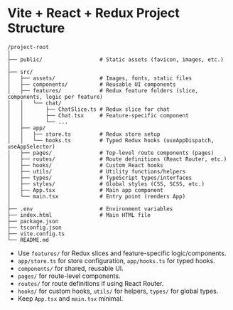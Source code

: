# Vite + React + Redux Project Structure

```
/project-root
│
├── public/                  # Static assets (favicon, images, etc.)
│
├── src/
│   ├── assets/              # Images, fonts, static files
│   ├── components/          # Reusable UI components
│   ├── features/            # Redux feature folders (slice, components, logic per feature)
│   │   └── chat/
│   │       ├── ChatSlice.ts # Redux slice for chat
│   │       ├── Chat.tsx     # Feature-specific component
│   │       └── ...          
│   ├── app/
│   │   ├── store.ts         # Redux store setup
│   │   └── hooks.ts         # Typed Redux hooks (useAppDispatch, useAppSelector)
│   ├── pages/               # Top-level route components (pages)
│   ├── routes/              # Route definitions (React Router, etc.)
│   ├── hooks/               # Custom React hooks
│   ├── utils/               # Utility functions/helpers
│   ├── types/               # TypeScript types/interfaces
│   ├── styles/              # Global styles (CSS, SCSS, etc.)
│   ├── App.tsx              # Main app component
│   └── main.tsx             # Entry point (renders App)
│
├── .env                     # Environment variables
├── index.html               # Main HTML file
├── package.json
├── tsconfig.json
├── vite.config.ts
└── README.md
```

- Use `features/` for Redux slices and feature-specific logic/components.
- `app/store.ts` for store configuration, `app/hooks.ts` for typed hooks.
- `components/` for shared, reusable UI.
- `pages/` for route-level components.
- `routes/` for route definitions if using React Router.
- `hooks/` for custom hooks, `utils/` for helpers, `types/` for global types.
- Keep `App.tsx` and `main.tsx` minimal.
